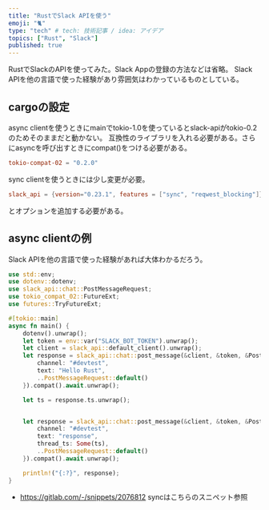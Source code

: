 ```yaml
---
title: "RustでSlack APIを使う"
emoji: "🐈"
type: "tech" # tech: 技術記事 / idea: アイデア
topics: ["Rust", "Slack"]
published: true
---
```


RustでSlackのAPIを使ってみた。Slack Appの登録の方法などは省略。
Slack APIを他の言語で使った経験があり雰囲気はわかっているものとしている。

## cargoの設定

async clientを使うときにmainでtokio-1.0を使っているとslack-apiがtokio-0.2のためそのままだと動かない。
互換性のライブラリを入れる必要がある。さらにasyncを呼び出すときにcompat()をつける必要がある。

```Cargo.toml
tokio-compat-02 = "0.2.0"
```

sync clientを使うときには少し変更が必要。

```Cargo.toml
slack_api = {version="0.23.1", features = ["sync", "reqwest_blocking"]}
```

とオプションを追加する必要がある。

## async clientの例

Slack APIを他の言語で使った経験があれば大体わかるだろう。

```rs
use std::env;
use dotenv::dotenv;
use slack_api::chat::PostMessageRequest;
use tokio_compat_02::FutureExt;
use futures::TryFutureExt;

#[tokio::main]
async fn main() {
    dotenv().unwrap();
    let token = env::var("SLACK_BOT_TOKEN").unwrap();
    let client = slack_api::default_client().unwrap();
    let response = slack_api::chat::post_message(&client, &token, &PostMessageRequest {
        channel: "#devtest",
        text: "Hello Rust",
        ..PostMessageRequest::default()
    }).compat().await.unwrap();

    let ts = response.ts.unwrap();


    let response = slack_api::chat::post_message(&client, &token, &PostMessageRequest {
        channel: "#devtest",
        text: "response",
        thread_ts: Some(ts),
        ..PostMessageRequest::default()
    }).compat().await.unwrap();

    println!("{:?}", response);
}
```

- <https://gitlab.com/-/snippets/2076812> syncはこちらのスニペット参照